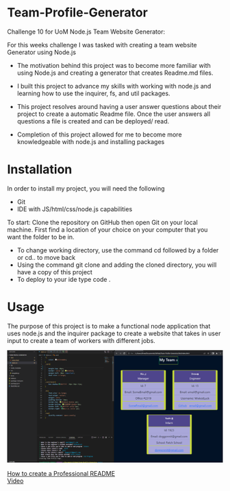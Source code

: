 # Team-Profile-Generator

Challenge 10 for UoM Node.js Team Website Generator:  

For this weeks challenge I was tasked with creating a team website Generator using Node.js

- The motivation behind this project was to become more familiar with using Node.js and creating a generator that creates Readme.md files. 
 
- I built this project to advance my skills with working with node.js and learning how to use the inquirer, fs, and util packages.  

- This project resolves around having a user answer questions about their project to create a automatic Readme file. Once the user answers all questions a file is created and can be deployed/ read.    

- Completion of this project allowed for me to become more knowledgeable with node.js and installing packages 

# Installation
In order to install my project, you will need the following

- Git
- IDE with JS/html/css/node.js capabilities 

To start: 
Clone the repository on GitHub then open Git on your local machine. First find a location of your choice on your computer that you want the folder to be in.
- To change working directory, use the command cd followed by a folder or cd.. to move back  
- Using the command git clone and adding the cloned directory, you will have a copy of this project
- To deploy to your ide type code . 

# Usage 
The purpose of this project is to make a functional node application that uses node.js and the inquirer package to create a website that takes in user input to create a team of workers with different jobs.  


![Challange10-Team-Profile](./images/Myteam.PNG)

[How to create a Professional README](https://coding-boot-camp.github.io/full-stack/github/professional-readme-guide) <br/>
[Video](https://www.youtube.com/watch?v=njsNM1Rr_GM)
